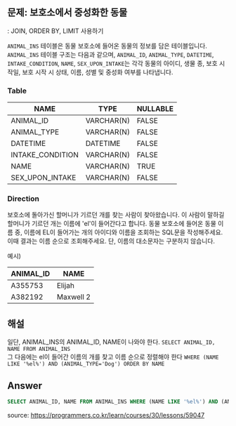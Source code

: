 ## 문제: 보호소에서 중성화한 동물
: JOIN, ORDER BY, LIMIT 사용하기

`ANIMAL_INS` 테이블은 동물 보호소에 들어온 동물의 정보를 담은 테이블입니다. `ANIMAL_INS` 테이블 구조는 다음과 같으며, `ANIMAL_ID`, `ANIMAL_TYPE`, `DATETIME`, `INTAKE_CONDITION`, `NAME`, `SEX_UPON_INTAKE`는 각각 동물의 아이디, 생물 종, 보호 시작일, 보호 시작 시 상태, 이름, 성별 및 중성화 여부를 나타냅니다.

### Table 

| NAME             | TYPE       | NULLABLE |
|------------------|------------|----------|
| ANIMAL_ID        | VARCHAR(N) | FALSE    |
| ANIMAL_TYPE      | VARCHAR(N) | FALSE    |
| DATETIME         | DATETIME   | FALSE    |
| INTAKE_CONDITION | VARCHAR(N) | FALSE    |
| NAME             | VARCHAR(N) | TRUE     |
| SEX_UPON_INTAKE  | VARCHAR(N) | FALSE    |



### Direction

보호소에 돌아가신 할머니가 기르던 개를 찾는 사람이 찾아왔습니다. 이 사람이 말하길 할머니가 기르던 개는 이름에 'el'이 들어간다고 합니다. 동물 보호소에 들어온 동물 이름 중, 이름에 EL이 들어가는 개의 아이디와 이름을 조회하는 SQL문을 작성해주세요. 이때 결과는 이름 순으로 조회해주세요. 단, 이름의 대소문자는 구분하지 않습니다.

예시)

| ANIMAL_ID  | NAME         |
|------------|--------------|
| A355753	 |	Elijah	    |  
| A382192    |	Maxwell 2	|  
      

## 해설

일단, ANIMAL_INS의 ANIMAL_ID, NAME이 나와야 한다. 
```SELECT ANIMAL_ID, NAME FROM ANIMAL_INS ```  
그 다음에는 el이 들어간 이름의 개를 찾고 이름 순으로 정렬해야 한다
```WHERE (NAME LIKE '%el%') AND (ANIMAL_TYPE='Dog') ORDER BY NAME```   

## Answer

```SQL
SELECT ANIMAL_ID, NAME FROM ANIMAL_INS WHERE (NAME LIKE '%el%') AND (ANIMAL_TYPE='Dog') ORDER BY NAME
```


<bold> source: https://programmers.co.kr/learn/courses/30/lessons/59047 </bold>
